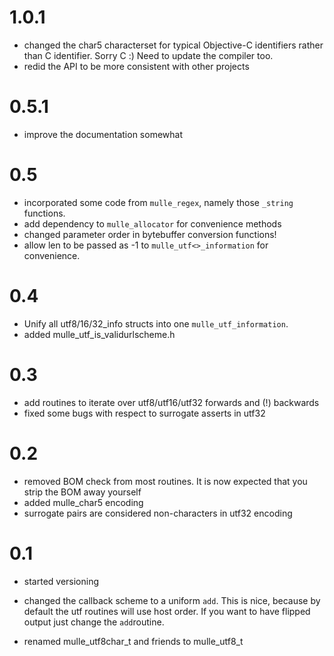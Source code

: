 1.0.1
===

* changed the char5 characterset for typical Objective-C identifiers rather
than C identifier. Sorry C :) Need to update the compiler too.
* redid the API to be more consistent with other projects


0.5.1
===

* improve the documentation somewhat

0.5
===

* incorporated some code from `mulle_regex`, namely those `_string` functions.
* add dependency to `mulle_allocator` for convenience methods
* changed parameter order in bytebuffer conversion functions!
* allow len to be passed as -1 to `mulle_utf<>_information` for convenience.


0.4
===

* Unify all utf8/16/32_info structs into one `mulle_utf_information`.
* added mulle_utf_is_validurlscheme.h


0.3
===

* add routines to iterate over utf8/utf16/utf32 forwards and (!) backwards
* fixed some bugs with respect to surrogate asserts in utf32


0.2
===

* removed BOM check from most routines. It is now expected that you strip
  the BOM away yourself
* added mulle_char5 encoding 
* surrogate pairs are considered non-characters in utf32 encoding 


0.1
===

* started versioning

* changed the callback scheme to a uniform `add`. This is nice,
  because by default the utf routines will use host order. If you want
  to have flipped output just change the `add`routine.

* renamed mulle_utf8char_t and friends to mulle_utf8_t
